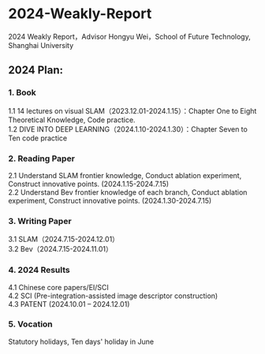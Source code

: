 # 2024-Weakly-Report
2024  Weakly Report，Advisor Hongyu Wei，School of Future Technology, Shanghai University  
## 2024 Plan:
### 1.	Book
1.1	14 lectures on visual SLAM（2023.12.01-2024.1.15）：Chapter One to Eight Theoretical Knowledge, Code practice.  
1.2	DIVE INTO DEEP LEARNING（2024.1.10-2024.1.30）：Chapter Seven to Ten code practice
### 2.	Reading Paper
 2.1	Understand SLAM frontier knowledge, Conduct ablation experiment, Construct innovative points. (2024.1.15-2024.7.15)  
 2.2	Understand Bev frontier knowledge of each branch, Conduct ablation experiment, Construct innovative points. (2024.1.30-2024.7.15)
### 3.	Writing Paper
 3.1	SLAM（2024.7.15-2024.12.01）  
 3.2	Bev（2024.7.15-2024.11.01）
### 4.	2024 Results
 4.1	Chinese core papers/EI/SCI  
4.2	SCI (Pre-integration-assisted image descriptor construction)  
4.3 PATENT (2024.10.01 – 2024.12.01)  
### 5.	Vocation
Statutory holidays, Ten days' holiday in June
